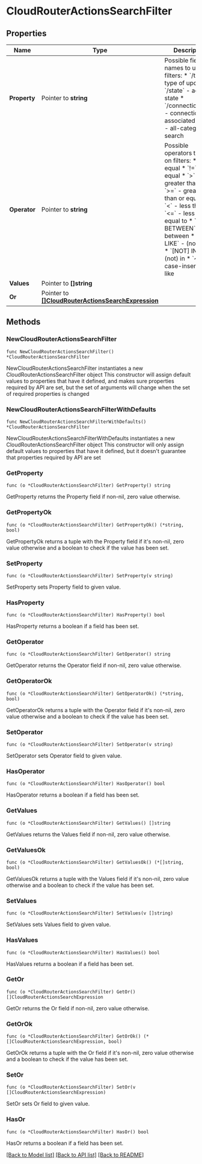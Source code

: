 # CloudRouterActionsSearchFilter

## Properties

Name | Type | Description | Notes
------------ | ------------- | ------------- | -------------
**Property** | Pointer to **string** | Possible field names to use on filters:  * &#x60;/type&#x60; - type of update  * &#x60;/state&#x60; - action state  * &#x60;/connection/uuid&#x60; - connection uuid associated  * &#x60;/_*&#x60; - all-category search  | [optional] 
**Operator** | Pointer to **string** | Possible operators to use on filters:  * &#x60;&#x3D;&#x60; - equal  * &#x60;!&#x3D;&#x60; - not equal  * &#x60;&gt;&#x60; - greater than  * &#x60;&gt;&#x3D;&#x60; - greater than or equal to  * &#x60;&lt;&#x60; - less than  * &#x60;&lt;&#x3D;&#x60; - less than or equal to  * &#x60;[NOT] BETWEEN&#x60; - (not) between  * &#x60;[NOT] LIKE&#x60; - (not) like  * &#x60;[NOT] IN&#x60; - (not) in  * &#x60;~*&#x60; - case-insensitive like  | [optional] 
**Values** | Pointer to **[]string** |  | [optional] 
**Or** | Pointer to [**[]CloudRouterActionsSearchExpression**](CloudRouterActionsSearchExpression.md) |  | [optional] 

## Methods

### NewCloudRouterActionsSearchFilter

`func NewCloudRouterActionsSearchFilter() *CloudRouterActionsSearchFilter`

NewCloudRouterActionsSearchFilter instantiates a new CloudRouterActionsSearchFilter object
This constructor will assign default values to properties that have it defined,
and makes sure properties required by API are set, but the set of arguments
will change when the set of required properties is changed

### NewCloudRouterActionsSearchFilterWithDefaults

`func NewCloudRouterActionsSearchFilterWithDefaults() *CloudRouterActionsSearchFilter`

NewCloudRouterActionsSearchFilterWithDefaults instantiates a new CloudRouterActionsSearchFilter object
This constructor will only assign default values to properties that have it defined,
but it doesn't guarantee that properties required by API are set

### GetProperty

`func (o *CloudRouterActionsSearchFilter) GetProperty() string`

GetProperty returns the Property field if non-nil, zero value otherwise.

### GetPropertyOk

`func (o *CloudRouterActionsSearchFilter) GetPropertyOk() (*string, bool)`

GetPropertyOk returns a tuple with the Property field if it's non-nil, zero value otherwise
and a boolean to check if the value has been set.

### SetProperty

`func (o *CloudRouterActionsSearchFilter) SetProperty(v string)`

SetProperty sets Property field to given value.

### HasProperty

`func (o *CloudRouterActionsSearchFilter) HasProperty() bool`

HasProperty returns a boolean if a field has been set.

### GetOperator

`func (o *CloudRouterActionsSearchFilter) GetOperator() string`

GetOperator returns the Operator field if non-nil, zero value otherwise.

### GetOperatorOk

`func (o *CloudRouterActionsSearchFilter) GetOperatorOk() (*string, bool)`

GetOperatorOk returns a tuple with the Operator field if it's non-nil, zero value otherwise
and a boolean to check if the value has been set.

### SetOperator

`func (o *CloudRouterActionsSearchFilter) SetOperator(v string)`

SetOperator sets Operator field to given value.

### HasOperator

`func (o *CloudRouterActionsSearchFilter) HasOperator() bool`

HasOperator returns a boolean if a field has been set.

### GetValues

`func (o *CloudRouterActionsSearchFilter) GetValues() []string`

GetValues returns the Values field if non-nil, zero value otherwise.

### GetValuesOk

`func (o *CloudRouterActionsSearchFilter) GetValuesOk() (*[]string, bool)`

GetValuesOk returns a tuple with the Values field if it's non-nil, zero value otherwise
and a boolean to check if the value has been set.

### SetValues

`func (o *CloudRouterActionsSearchFilter) SetValues(v []string)`

SetValues sets Values field to given value.

### HasValues

`func (o *CloudRouterActionsSearchFilter) HasValues() bool`

HasValues returns a boolean if a field has been set.

### GetOr

`func (o *CloudRouterActionsSearchFilter) GetOr() []CloudRouterActionsSearchExpression`

GetOr returns the Or field if non-nil, zero value otherwise.

### GetOrOk

`func (o *CloudRouterActionsSearchFilter) GetOrOk() (*[]CloudRouterActionsSearchExpression, bool)`

GetOrOk returns a tuple with the Or field if it's non-nil, zero value otherwise
and a boolean to check if the value has been set.

### SetOr

`func (o *CloudRouterActionsSearchFilter) SetOr(v []CloudRouterActionsSearchExpression)`

SetOr sets Or field to given value.

### HasOr

`func (o *CloudRouterActionsSearchFilter) HasOr() bool`

HasOr returns a boolean if a field has been set.


[[Back to Model list]](../README.md#documentation-for-models) [[Back to API list]](../README.md#documentation-for-api-endpoints) [[Back to README]](../README.md)


